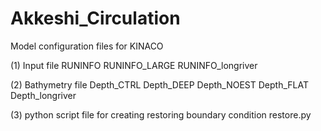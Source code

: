 # Akkeshi_Circulation

Model configuration files for KINACO

(1) Input file
RUNINFO
RUNINFO_LARGE
RUNINFO_longriver

(2) Bathymetry file
Depth_CTRL
Depth_DEEP
Depth_NOEST
Depth_FLAT
Depth_longriver

(3) python script file for creating restoring boundary condition
restore.py
